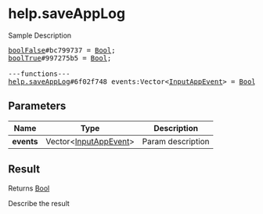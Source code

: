 # help.saveAppLog

Sample Description

<pre>
<a href="../constructor/boolFalse">boolFalse</a>#bc799737 = <a href="../type/Bool.md">Bool</a>;
<a href="../constructor/boolTrue">boolTrue</a>#997275b5 = <a href="../type/Bool.md">Bool</a>;

---functions---
<a href="../method/help.saveAppLog.md">help.saveAppLog</a>#6f02f748 events:Vector&lt;<a href="../type/InputAppEvent.md">InputAppEvent</a>&gt; = <a href="../type/Bool.md">Bool</a>;
</pre>

## Parameters

| Name | Type | Description |
|------|:----:|-------------|
| **events** | Vector&lt;<a href="../type/InputAppEvent.md">InputAppEvent</a>&gt; | Param description |

## Result

Returns <a href="../type/Bool.md">Bool</a>

Describe the result


